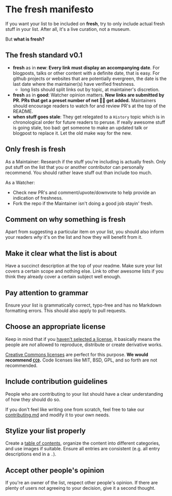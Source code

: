 # The fresh manifesto

If you want your list to be included on **fresh**, try to only include actual fresh stuff in your list. After all, it's a live curation, not a museum.

But **what is fresh?**

## The **fresh** standard v0.1

- **fresh** as in **new**: **Every link must display an accompanying date**. For blogposts, talks or other content with a definite date, that is easy. For github projects or websites that are potentially evergreen, the date is the last date where the maintainer(s) have verified freshness.
  - long lists should split links out by topic, at maintainer's discretion.
- **fresh** as in **good**: Watcher opinion matters. **New links are submitted by PR. PRs that get a preset number of net 👍🏼 get added.** Maintainers should encourage readers to watch for and review PR's at the top of the README.
- **when stuff goes stale**: They get relegated to a `History` topic which is in chronological order for future readers to peruse. If really awesome stuff is going stale, too bad: get someone to make an updated talk or blogpost to replace it. Let the old make way for the new.

## Only fresh is fresh

As a Maintainer: Research if the stuff you're including is actually fresh. Only put stuff on the list that you or another contributor can personally recommend. You should rather leave stuff out than include too much.

As a Watcher: 

- Check new PR's and comment/upvote/downvote to help provide an indication of freshness.
- Fork the repo if the Maintainer isn't doing a good job stayin' fresh.

## Comment on why something is fresh

Apart from suggesting a particular item on your list, you should also inform your readers *why* it's on the list and how they will benefit from it.

## Make it clear what the list is about

Have a succinct description at the top of your readme. Make sure your list covers a certain scope and nothing else. Link to other awesome lists if you think they already cover a certain subject well enough.

## Pay attention to grammar

Ensure your list is grammatically correct, typo-free and has no Markdown formatting errors. This should also apply to pull requests.

## Choose an appropriate license

Keep in mind that if you [haven't selected a license](http://choosealicense.com/no-license/), it basically means the people are *not* allowed to reproduce, distribute or create derivative works.

[Creative Commons licenses](https://creativecommons.org/) are perfect for this purpose. **We would recommend [`CC0`](https://creativecommons.org/publicdomain/zero/1.0/).** Code licenses like MIT, BSD, GPL, and so forth are not recommended.

## Include contribution guidelines

People who are contributing to your list should have a clear understanding of how they should do so.

If you don't feel like writing one from scratch, feel free to take our [contributing.md](contributing.md) and modify it to your own needs.

## Stylize your list properly

Create a [table of contents](https://github.com/sindresorhus/stuff/blob/master/toc-generators.md), organize the content into different categories, and use images if suitable. Ensure all entries are consistent (e.g. all entry descriptions end in a `.`).

## Accept other people's opinion

If you're an owner of the list, respect other people's opinion. If there are plenty of users not agreeing to your decision, give it a second thought.
